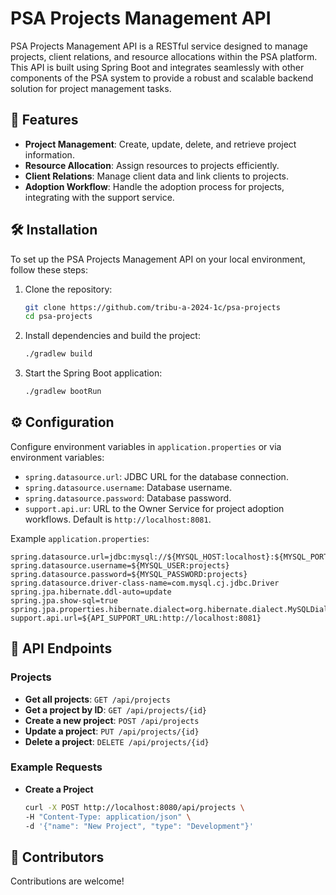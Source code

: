 # PSA Projects Management API

PSA Projects Management API is a RESTful service designed to manage projects, client relations, and resource allocations
within the PSA platform. This API is built using Spring Boot and integrates seamlessly with other components of the PSA
system to provide a robust and scalable backend solution for project management tasks.

## 🌟 Features

- **Project Management**: Create, update, delete, and retrieve project information.
- **Resource Allocation**: Assign resources to projects efficiently.
- **Client Relations**: Manage client data and link clients to projects.
- **Adoption Workflow**: Handle the adoption process for projects, integrating with the support service.

## 🛠️ Installation

To set up the PSA Projects Management API on your local environment, follow these steps:

1. Clone the repository:

   ```bash
   git clone https://github.com/tribu-a-2024-1c/psa-projects
   cd psa-projects
   ```

2. Install dependencies and build the project:

   ```bash
   ./gradlew build
   ```

3. Start the Spring Boot application:

   ```bash
   ./gradlew bootRun
   ```

## ⚙️ Configuration

Configure environment variables in `application.properties` or via environment variables:

- `spring.datasource.url`: JDBC URL for the database connection.
- `spring.datasource.username`: Database username.
- `spring.datasource.password`: Database password.
- `support.api.ur`: URL to the Owner Service for project adoption workflows. Default is `http://localhost:8081`.

Example `application.properties`:

```properties
spring.datasource.url=jdbc:mysql://${MYSQL_HOST:localhost}:${MYSQL_PORT:3306}/projects
spring.datasource.username=${MYSQL_USER:projects}
spring.datasource.password=${MYSQL_PASSWORD:projects}
spring.datasource.driver-class-name=com.mysql.cj.jdbc.Driver
spring.jpa.hibernate.ddl-auto=update
spring.jpa.show-sql=true
spring.jpa.properties.hibernate.dialect=org.hibernate.dialect.MySQLDialect
support.api.url=${API_SUPPORT_URL:http://localhost:8081}
```

## 📖 API Endpoints

### Projects

- **Get all projects**: `GET /api/projects`
- **Get a project by ID**: `GET /api/projects/{id}`
- **Create a new project**: `POST /api/projects`
- **Update a project**: `PUT /api/projects/{id}`
- **Delete a project**: `DELETE /api/projects/{id}`

### Example Requests

- **Create a Project**

  ```bash
  curl -X POST http://localhost:8080/api/projects \
  -H "Content-Type: application/json" \
  -d '{"name": "New Project", "type": "Development"}'
  ```

## 🤝 Contributors

Contributions are welcome! 
